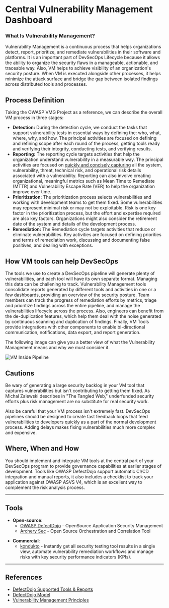 # Central Vulnerability Management Dashboard

### What Is Vulnerability Management?

Vulnerability Management is a continuous process that helps organizations detect, report, prioritize, and remediate vulnerabilities in their software and platforms. It is an important part of DevSecOps Lifecycle because it allows the ability to organize the security flaws in a manageable, actionable, and traceable way. Also, VM helps to achieve visibility of an organization's security posture. When VM is executed alongside other processes, it helps minimize the attack surface and bridge the gap between isolated findings across distributed tools and processes.

## Process Definition

Taking the OWASP VMG Project as a reference, we can describe the overall VM process in three stages:

* **Detection:** During the detection cycle, we conduct the tasks that support vulnerability tests in essential ways by defining the: who, what, where, why, and how. The principal activities are focused on defining and refining scope after each round of the process, getting tools ready and verifying their integrity, conducting tests, and verifying results.
* **Reporting:** The reporting cycle targets activities that help the organization understand vulnerability in a measurable way. The principal activities are focused on [quickly and concisely capturing](https://www.linkedin.com/pulse/how-vulnerability-jeff-williams/) all the system, vulnerability, threat, technical risk, and operational risk details associated with a vulnerability. Reporting can also involve creating organizational, meaningful metrics such as Mean Time to Remediate (MTTR) and Vulnerability Escape Rate (VER) to help the organization improve over time.
* **Prioritization:** The prioritization process selects vulnerabilities and working with development teams to get them fixed. Some vulnerabilities may represent minimal risk or may not be exploitable. Risk is one key factor in the prioritization process, but the effort and expertise required are also key factors. Organizations might also consider the retirement date of the system and details of the development process.
* **Remediation:** The Remediation cycle targets activities that reduce or eliminate vulnerabilities. Key activities are focused on defining priorities and terms of remediation work, discussing and documenting false positives, and dealing with exceptions.

## How VM tools can help DevSecOps

The tools we use to create a DevSecOps pipeline will generate plenty of vulnerabilities, and each tool will have its own separate format. Managing this data can be challening to track. Vulnerability Management tools consolidate reports generated by different tools and activities in one or a few dashboards, providing an overview of the security posture. Team members can track the progress of remediation efforts by metrics, triage and prioritize findings across the entire pipeline, and manage the vulnerabilities lifecycle across the process. Also, engineers can benefit from the de-duplication features, which help them deal with the noise generated by continuous scanning and duplication of findings. Finally, VM Tools provide integrations with other components to enable bi-directional communication, notifications, data export, and report generation.

The following image can give you a better view of what the Vulnerability Management means and why we must consider it.

![VM Inside Pipeline](/current-version/assets/images/Pipeline-view.png)

## Cautions

Be wary of generating a large security backlog in your VM tool that captures vulnerabilities but isn't contributing to getting them fixed. As Michal Zalewski describes in "The Tangled Web," underfunded security efforts plus risk management are no substitute for real security work.

Also be careful that your VM process isn't extremely fast. DevSecOps pipelines should be designed to create fast feedback loops that feed vulnerabilities to developers quickly as a part of the normal development process. Adding delays makes fixing vulnerabilities much more complex and expensive.

## Where, When and How

You should implement and integrate VM tools at the central part of your DevSecOps program to provide governance capabilities at earlier stages of development. Tools like OWASP DefectDojo support automatic CI/CD integration and manual reports, it also includes a checklist to track your application against OWASP ASVS V4, which is an excellent way to complement the risk analysis process.

---

## Tools

- **Open-source**:
  * [OWASP DefectDojo](https://github.com/quay/clair) - OpenSource Application Security Management
  * [Archery Sec](https://www.archerysec.com) - Open Source  Orchestration and Correlation Tool
* **Commercial**:
  * [kondukto](https://kondukto.io) - Instantly get all security testing tool results in a single view, automate vulnerability remediation workflows and manage risks with key security performance indicators (KPIs).

---

## References

* [DefectDojo Supported Tools & Reports](https://defectdojo.github.io/django-DefectDojo/integrations/parsers/)
* [DefectDojo Model](https://defectdojo.github.io/django-DefectDojo/usage/models/)
* [Vulnerability Management Principles](https://www.tenable.com/principles/vulnerability-management-principles)
